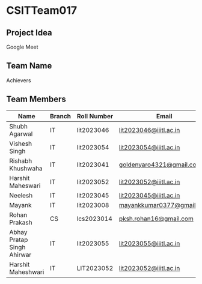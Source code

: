 # CSITTeam017

## Project Idea

Google Meet
## Team Name

Achievers

## Team Members

| Name                     | Branch | Roll Number | Email                           | GitHub ID  |
|--------------------------|--------|-------------|---------------------------------|------------|
| Shubh Agarwal            | IT   | lit2023046  | lit2023046@iiitl.ac.in           | Shubhf18425 |
| Vishesh Singh            | IT   | lit2023054  | lit2023054@iiitl.ac.in           | [notvishesh] |
| Rishabh Khushwaha        | IT   | lit2023041  | goldenyaro4321@gmail.com         | Rishabhkushwaha7 |
| Harshit Maheswari        | IT   | lit2023052  | lit2023052@iiitl.ac.in           | [GitHub ID] |
| Neelesh                  | IT   | lit2023045  | lit2023045@iiitl.ac.in           | Neelesh19634 |
| Mayank                   | IT   | lit2023008  | mayankkumar0377@gmail.com        | mayank0377 |
| Rohan Prakash            | CS   | lcs2023014  | pksh.rohan16@gmail.com           | prakashrohan |
| Abhay Pratap Singh Ahirwar | IT | lit2023055 | lit2023055@iiitl.ac.in            | [GitHub ID] |
| Harshit Maheshwari       | IT | LIT2023052    | lit2023052@iiitl.ac.in           | Harshit78228 |
